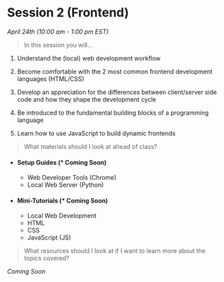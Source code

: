 # Session 2 (Frontend)
*April 24th (10:00 am - 1:00 pm EST)*

> In this session you will...

1) Understand the (local) web development workflow

2) Become comfortable with the 2 most common frontend development languages (HTML/CSS)

3) Develop an appreciation for the differences between client/server side code and how they shape the development cycle

4) Be introduced to the fundamental building blocks of a programming language 

5) Learn how to use JavaScript to build dynamic frontends


> What materials should I look at ahead of class?

- #### Setup Guides (* Coming Soon)
	* Web Developer Tools (Chrome)
	* Local Web Server (Python)

- #### Mini-Tutorials (* Coming Soon)
	* Local Web Development
	* HTML
	* CSS
	* JavaScript (JS)

> What resources should I look at if I want to learn more about the topics covered?

*Coming Soon*

